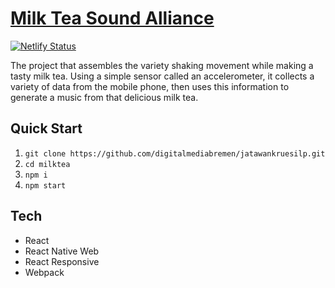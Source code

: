 # [Milk Tea Sound Alliance](https://determined-khorana-664816.netlify.app/)

[![Netlify Status](https://api.netlify.com/api/v1/badges/482c4ebf-dcf6-40f2-bff6-54533d83a60c/deploy-status)](https://app.netlify.com/sites/determined-khorana-664816/deploys)

The project that assembles the variety shaking movement while making a tasty milk tea. Using a simple sensor called an accelerometer, it collects a variety of data from the mobile phone, then uses this information to generate a music from that delicious milk tea.


## Quick Start

1. `git clone https://github.com/digitalmediabremen/jatawankruesilp.git`
2. `cd milktea`
3. `npm i`
4. `npm start`


## Tech

* React
* React Native Web
* React Responsive
* Webpack
